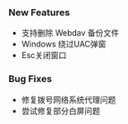 ### New Features

- 支持删除 Webdav 备份文件
- Windows 绕过UAC弹窗
- Esc关闭窗口

### Bug Fixes

- 修复拨号网络系统代理问题
- 尝试修复部分白屏问题

